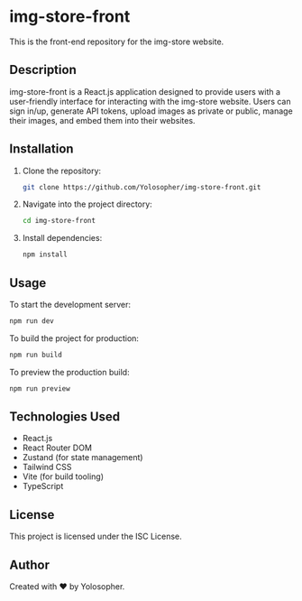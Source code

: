 # img-store-front

This is the front-end repository for the img-store website.

## Description

img-store-front is a React.js application designed to provide users with a user-friendly interface for interacting with the img-store website. Users can sign in/up, generate API tokens, upload images as private or public, manage their images, and embed them into their websites.

## Installation

1. Clone the repository:

   ```bash
   git clone https://github.com/Yolosopher/img-store-front.git
   ```

2. Navigate into the project directory:

   ```bash
   cd img-store-front
   ```

3. Install dependencies:

   ```bash
   npm install
   ```

## Usage

To start the development server:

```bash
npm run dev
```

To build the project for production:

```bash
npm run build
```

To preview the production build:

```bash
npm run preview
```

## Technologies Used

- React.js
- React Router DOM
- Zustand (for state management)
- Tailwind CSS
- Vite (for build tooling)
- TypeScript

## License

This project is licensed under the ISC License.

## Author

Created with ❤️ by Yolosopher.
